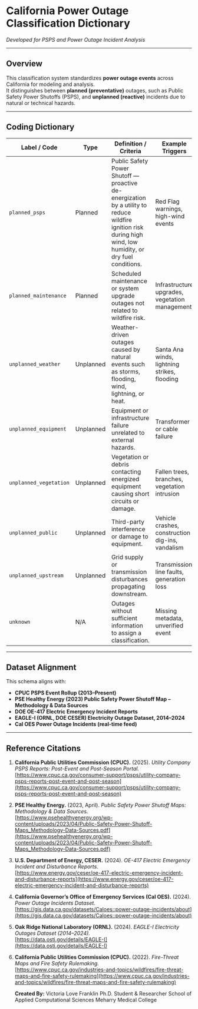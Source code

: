 # California Power Outage Classification Dictionary
_Developed for PSPS and Power Outage Incident Analysis_

---

## Overview
This classification system standardizes **power outage events** across California for modeling and analysis.  
It distinguishes between **planned (preventative)** outages, such as Public Safety Power Shutoffs (PSPS), and **unplanned (reactive)** incidents due to natural or technical hazards.

---

## Coding Dictionary

| **Label / Code** | **Type** | **Definition / Criteria** | **Example Triggers** | **Primary Sources** |
|------------------|-----------|---------------------------|----------------------|---------------------|
| `planned_psps` | Planned | Public Safety Power Shutoff — proactive de-energization by a utility to reduce wildfire ignition risk during high wind, low humidity, or dry fuel conditions. | Red Flag warnings, high-wind events | [CPUC PSPS Portal](https://www.cpuc.ca.gov/consumer-support/psps/utility-company-psps-reports-post-event-and-post-season); PSE Healthy Energy (2023) |
| `planned_maintenance` | Planned | Scheduled maintenance or system upgrade outages not related to wildfire risk. | Infrastructure upgrades, vegetation management | Utility outage dashboards (PG&E, SCE, SDG&E) |
| `unplanned_weather` | Unplanned | Weather-driven outages caused by natural events such as storms, flooding, wind, lightning, or heat. | Santa Ana winds, lightning strikes, flooding | [DOE OE-417](https://www.energy.gov/ceser/oe-417-electric-emergency-incident-and-disturbance-reports); [Cal OES Power Outage Incidents](https://gis.data.ca.gov/datasets/Caloes::power-outage-incidents/about) |
| `unplanned_equipment` | Unplanned | Equipment or infrastructure failure unrelated to external hazards. | Transformer or cable failure | DOE OE-417; utility reliability filings |
| `unplanned_vegetation` | Unplanned | Vegetation or debris contacting energized equipment causing short circuits or damage. | Fallen trees, branches, vegetation intrusion | CPUC Vegetation Management Rules; NERC cause codes |
| `unplanned_public` | Unplanned | Third-party interference or damage to equipment. | Vehicle crashes, construction dig-ins, vandalism | Utility safety and reliability reports |
| `unplanned_upstream` | Unplanned | Grid supply or transmission disturbances propagating downstream. | Transmission line faults, generation loss | DOE OE-417 / NERC EOP-004 |
| `unknown` | N/A | Outages without sufficient information to assign a classification. | Missing metadata, unverified event | Default category |

---

## Dataset Alignment

This schema aligns with:
- **CPUC PSPS Event Rollup (2013–Present)**  
- **PSE Healthy Energy (2023) Public Safety Power Shutoff Map – Methodology & Data Sources**  
- **DOE OE-417 Electric Emergency Incident Reports**  
- **EAGLE-I (ORNL, DOE CESER) Electricity Outage Dataset, 2014–2024**  
- **Cal OES Power Outage Incidents (real-time feed)**  

---

## Reference Citations

1. **California Public Utilities Commission (CPUC).** (2025). *Utility Company PSPS Reports: Post-Event and Post-Season Portal.*  
   [https://www.cpuc.ca.gov/consumer-support/psps/utility-company-psps-reports-post-event-and-post-season](https://www.cpuc.ca.gov/consumer-support/psps/utility-company-psps-reports-post-event-and-post-season)

2. **PSE Healthy Energy.** (2023, April). *Public Safety Power Shutoff Maps: Methodology & Data Sources.*  
   [https://www.psehealthyenergy.org/wp-content/uploads/2023/04/Public-Safety-Power-Shutoff-Maps_Methodology-Data-Sources.pdf](https://www.psehealthyenergy.org/wp-content/uploads/2023/04/Public-Safety-Power-Shutoff-Maps_Methodology-Data-Sources.pdf)

3. **U.S. Department of Energy, CESER.** (2024). *OE-417 Electric Emergency Incident and Disturbance Reports.*  
   [https://www.energy.gov/ceser/oe-417-electric-emergency-incident-and-disturbance-reports](https://www.energy.gov/ceser/oe-417-electric-emergency-incident-and-disturbance-reports)

4. **California Governor’s Office of Emergency Services (Cal OES).** (2024). *Power Outage Incidents Dataset.*  
   [https://gis.data.ca.gov/datasets/Caloes::power-outage-incidents/about](https://gis.data.ca.gov/datasets/Caloes::power-outage-incidents/about)

5. **Oak Ridge National Laboratory (ORNL).** (2024). *EAGLE-I Electricity Outages Dataset (2014–2024).*  
   [https://data.osti.gov/details/EAGLE-I](https://data.osti.gov/details/EAGLE-I)

6. **California Public Utilities Commission (CPUC).** (2022). *Fire-Threat Maps and Fire Safety Rulemaking.*  
   [https://www.cpuc.ca.gov/industries-and-topics/wildfires/fire-threat-maps-and-fire-safety-rulemaking](https://www.cpuc.ca.gov/industries-and-topics/wildfires/fire-threat-maps-and-fire-safety-rulemaking)

   **Created By:** 
   Victoria Love Franklin 
   Ph.D. Student & Researcher
   School of Applied Computational Sciences 
   Meharry Medical College 
